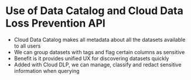 # Use of Data Catalog and Cloud Data Loss Prevention API

- Cloud Data Catalog makes all metadata about all the datasets available to all users
- We can group datasets with tags and flag certain columns as sensitive
- Benefit is it provides unified UX for discovering datasets quickly
- Added with Cloud DLP, we can manage, classify and redact sensitive information when querying
